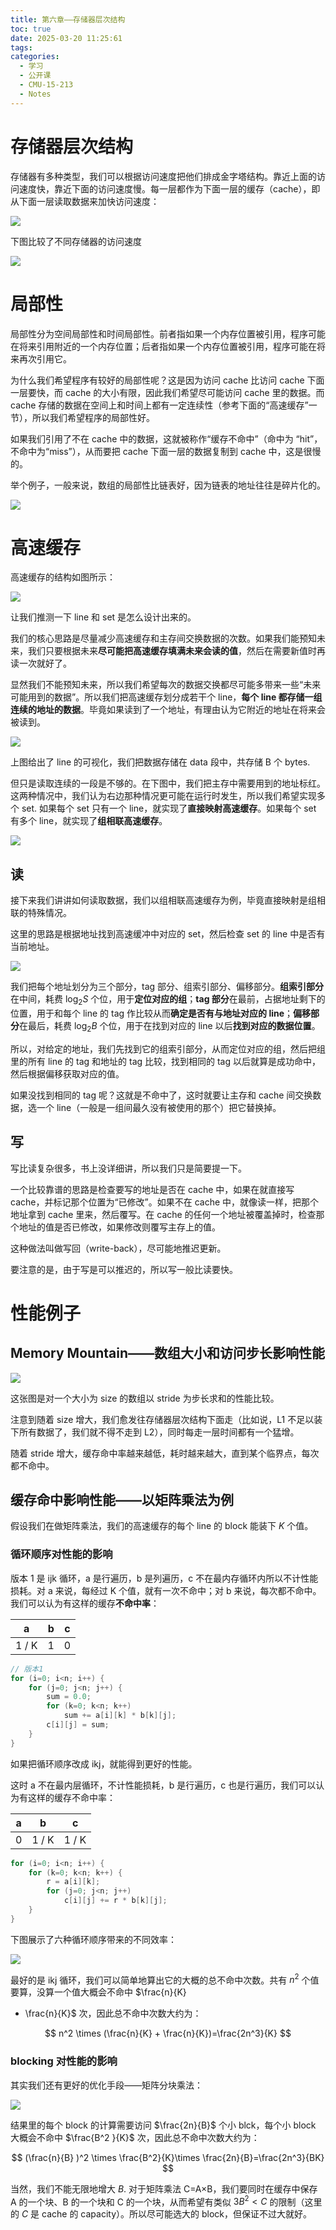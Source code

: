 ```yaml
---
title: 第六章——存储器层次结构
toc: true
date: 2025-03-20 11:25:61
tags:
categories:
  - 学习
  - 公开课
  - CMU-15-213
  - Notes
---
```


# 存储器层次结构

存储器有多种类型，我们可以根据访问速度把他们排成金字塔结构。靠近上面的访问速度快，靠近下面的访问速度慢。每一层都作为下面一层的缓存（cache），即从下面一层读取数据来加快访问速度：

![](/images/learning/open-course/CMU-15213/Notes/Chapter6/memory-hierarchy.png)

下图比较了不同存储器的访问速度

![](/images/learning/open-course/CMU-15213/Notes/Chapter6/memory-mountain.png)

# 局部性

局部性分为空间局部性和时间局部性。前者指如果一个内存位置被引用，程序可能在将来引用附近的一个内存位置；后者指如果一个内存位置被引用，程序可能在将来再次引用它。

为什么我们希望程序有较好的局部性呢？这是因为访问 cache 比访问 cache 下面一层要快，而 cache 的大小有限，因此我们希望尽可能访问 cache 里的数据。而 cache 存储的数据在空间上和时间上都有一定连续性（参考下面的“高速缓存”一节），所以我们希望程序的局部性好。

如果我们引用了不在 cache 中的数据，这就被称作“缓存不命中”（命中为 “hit”，不命中为“miss”），从而要把 cache 下面一层的数据复制到 cache 中，这是很慢的。

举个例子，一般来说，数组的局部性比链表好，因为链表的地址往往是碎片化的。

![](/images/learning/open-course/CMU-15213/Notes/Chapter6/cache-data-memory.png)

# 高速缓存

高速缓存的结构如图所示：

![](/images/learning/open-course/CMU-15213/Notes/Chapter6/cache.png)

让我们推测一下 line 和 set 是怎么设计出来的。

我们的核心思路是尽量减少高速缓存和主存间交换数据的次数。如果我们能预知未来，我们只要根据未来**尽可能把高速缓存填满未来会读的值**，然后在需要新值时再读一次就好了。

显然我们不能预知未来，所以我们希望每次的数据交换都尽可能多带来一些“未来可能用到的数据”。所以我们把高速缓存划分成若干个 line，**每个 line 都存储一组连续的地址的数据**。毕竟如果读到了一个地址，有理由认为它附近的地址在将来会被读到。

![](/images/learning/open-course/CMU-15213/Notes/Chapter6/cache-line.png)

上图给出了 line 的可视化，我们把数据存储在 data 段中，共存储 B 个 bytes.

但只是读取连续的一段是不够的。在下图中，我们把主存中需要用到的地址标红。这两种情况中，我们认为右边那种情况更可能在运行时发生，所以我们希望实现多个 set. 如果每个 set 只有一个 line，就实现了**直接映射高速缓存**。如果每个 set 有多个 line，就实现了**组相联高速缓存**。

![](/images/learning/open-course/CMU-15213/Notes/Chapter6/cache-set.png)

## 读

接下来我们讲讲如何读取数据，我们以组相联高速缓存为例，毕竟直接映射是组相联的特殊情况。

这里的思路是根据地址找到高速缓冲中对应的 set，然后检查 set 的 line 中是否有当前地址。

![](/images/learning/open-course/CMU-15213/Notes/Chapter6/cache-read.png)

我们把每个地址划分为三个部分，tag 部分、组索引部分、偏移部分。**组索引部分**在中间，耗费 $\log_2 S$ 个位，用于**定位对应的组**；**tag 部分**在最前，占据地址剩下的位置，用于和每个 line 的 tag 作比较从而**确定是否有与地址对应的 line**；**偏移部分**在最后，耗费 $\log_2 B$ 个位，用于在找到对应的 line 以后**找到对应的数据位置**。

所以，对给定的地址，我们先找到它的组索引部分，从而定位对应的组，然后把组里的所有 line 的 tag 和地址的 tag 比较，找到相同的 tag 以后就算是成功命中，然后根据偏移获取对应的值。

如果没找到相同的 tag 呢？这就是不命中了，这时就要让主存和 cache 间交换数据，选一个 line（一般是一组间最久没有被使用的那个）把它替换掉。

## 写

写比读复杂很多，书上没详细讲，所以我们只是简要提一下。

一个比较靠谱的思路是检查要写的地址是否在 cache 中，如果在就直接写 cache，并标记那个位置为“已修改”。如果不在 cache 中，就像读一样，把那个地址拿到 cache 里来，然后覆写。在 cache 的任何一个地址被覆盖掉时，检查那个地址的值是否已修改，如果修改则覆写主存上的值。

这种做法叫做写回（write-back），尽可能地推迟更新。

要注意的是，由于写是可以推迟的，所以写一般比读要快。

# 性能例子

## Memory Mountain——数组大小和访问步长影响性能

![](/images/learning/open-course/CMU-15213/Notes/Chapter6/memory-mountain.png)

这张图是对一个大小为 size 的数组以 stride 为步长求和的性能比较。

注意到随着 size 增大，我们愈发往存储器层次结构下面走（比如说，L1 不足以装下所有数据了，我们就不得不走到 L2），同时每走一层时间都有一个猛增。

随着 stride 增大，缓存命中率越来越低，耗时越来越大，直到某个临界点，每次都不命中。

## 缓存命中影响性能——以矩阵乘法为例

假设我们在做矩阵乘法，我们的高速缓存的每个 line 的 block 能装下 $K$ 个值。

### 循环顺序对性能的影响

版本 1 是 ijk 循环，a 是行遍历，b 是列遍历，c 不在最内存循环内所以不计性能损耗。对 a 来说，每经过 K 个值，就有一次不命中；对 b 来说，每次都不命中。我们可以认为有这样的缓存**不命中率**：

| a     | b   | c   |
| ----- | --- | --- |
| 1 / K | 1   | 0   |

```cpp
// 版本1
for (i=0; i<n; i++) {
    for (j=0; j<n; j++) {
        sum = 0.0;
        for (k=0; k<n; k++)
            sum += a[i][k] * b[k][j];
        c[i][j] = sum;
    }
}
```

如果把循环顺序改成 ikj，就能得到更好的性能。

这时 a 不在最内层循环，不计性能损耗，b 是行遍历，c 也是行遍历，我们可以认为有这样的缓存不命中率：

| a   | b     | c     |
| --- | ----- | ----- |
| 0   | 1 / K | 1 / K |

```cpp
for (i=0; i<n; i++) {
    for (k=0; k<n; k++) {
        r = a[i][k];
        for (j=0; j<n; j++)
            c[i][j] += r * b[k][j];
    }
}
```

下图展示了六种循环顺序带来的不同效率：

![](/images/learning/open-course/CMU-15213/Notes/Chapter6/matrix-order.png)

最好的是 ikj 循环，我们可以简单地算出它的大概的总不命中次数。共有 $n^2$ 个值要算，没算一个值大概会不命中 $\frac{n}{K}

- \frac{n}{K}$
  次，因此总不命中次数大约为：

$$
n^2 \times (\frac{n}{K} + \frac{n}{K})=\frac{2n^3}{K}
$$

### blocking 对性能的影响

其实我们还有更好的优化手段——矩阵分块乘法：

![](/images/learning/open-course/CMU-15213/Notes/Chapter6/matrix-blocking.png)

结果里的每个 block 的计算需要访问 $\frac{2n}{B}$ 个小 blck，每个小 block 大概会不命中 $\frac{B^2
}{K}$ 次，因此总不命中次数大约为：

$$
(\frac{n}{B}
)^2 \times \frac{B^2}{K}\times \frac{2n}{B}=\frac{2n^3}{BK}
$$

当然，我们不能无限地增大 $B$. 对于矩阵乘法 C=A×B，我们要同时在缓存中保存 A 的一个块、B 的一个块和 C 的一个块，从而希望有类似 $3B^2 < C$ 的限制（这里的 $C$ 是 cache 的 capacity）。所以尽可能选大的 block，但保证不过大就好。
